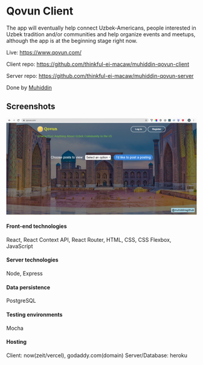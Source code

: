 # Qovun Client

The app will eventually help connect Uzbek-Americans, people interested in Uzbek tradition and/or communities
and help organize events and meetups, although the app is at the beginning stage right now.

Live: https://www.qovun.com/

Client repo: https://github.com/thinkful-ei-macaw/muhiddin-qovun-client

Server repo: https://github.com/thinkful-ei-macaw/muhiddin-qovun-server

Done by [Muhiddin](https://github.com/muhiddinsgithub)

## Screenshots

![Screenshots](https://github.com/thinkful-ei-macaw/muhiddin-qovun-client/blob/master/screenshot.png)

#### Front-end technologies
React, React Context API, React Router, HTML, CSS, CSS Flexbox, JavaScript

#### Server technologies
Node, Express

#### Data persistence
PostgreSQL

#### Testing environments
Mocha

#### Hosting
Client: now(zeit/vercel), godaddy.com(domain)
Server/Database: heroku

